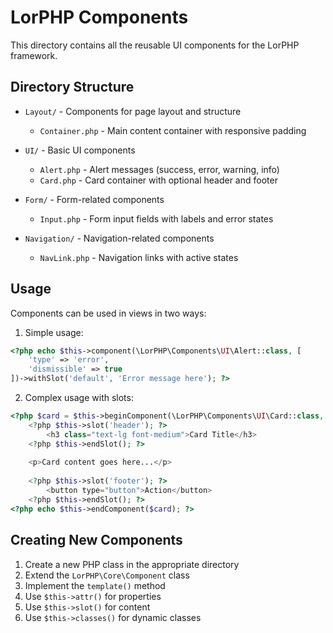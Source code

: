 # LorPHP Components

This directory contains all the reusable UI components for the LorPHP framework.

## Directory Structure

- `Layout/` - Components for page layout and structure
  - `Container.php` - Main content container with responsive padding
  
- `UI/` - Basic UI components
  - `Alert.php` - Alert messages (success, error, warning, info)
  - `Card.php` - Card container with optional header and footer
  
- `Form/` - Form-related components
  - `Input.php` - Form input fields with labels and error states
  
- `Navigation/` - Navigation-related components
  - `NavLink.php` - Navigation links with active states

## Usage

Components can be used in views in two ways:

1. Simple usage:
```php
<?php echo $this->component(\LorPHP\Components\UI\Alert::class, [
    'type' => 'error',
    'dismissible' => true
])->withSlot('default', 'Error message here'); ?>
```

2. Complex usage with slots:
```php
<?php $card = $this->beginComponent(\LorPHP\Components\UI\Card::class, ['padded' => true]); ?>
    <?php $this->slot('header'); ?>
        <h3 class="text-lg font-medium">Card Title</h3>
    <?php $this->endSlot(); ?>
    
    <p>Card content goes here...</p>
    
    <?php $this->slot('footer'); ?>
        <button type="button">Action</button>
    <?php $this->endSlot(); ?>
<?php echo $this->endComponent($card); ?>
```

## Creating New Components

1. Create a new PHP class in the appropriate directory
2. Extend the `LorPHP\Core\Component` class
3. Implement the `template()` method
4. Use `$this->attr()` for properties
5. Use `$this->slot()` for content
6. Use `$this->classes()` for dynamic classes
